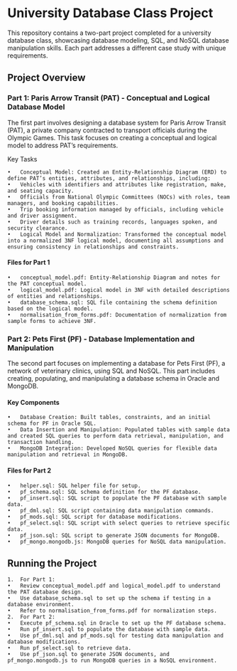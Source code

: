 # University Database Class Project

This repository contains a two-part project completed for a university database class, showcasing database modeling, SQL, and NoSQL database manipulation skills. Each part addresses a different case study with unique requirements.

## Project Overview

### Part 1: Paris Arrow Transit (PAT) - Conceptual and Logical Database Model

The first part involves designing a database system for Paris Arrow Transit (PAT), a private company contracted to transport officials during the Olympic Games. This task focuses on creating a conceptual and logical model to address PAT’s requirements.

Key Tasks

	•	Conceptual Model: Created an Entity-Relationship Diagram (ERD) to define PAT’s entities, attributes, and relationships, including:
	•	Vehicles with identifiers and attributes like registration, make, and seating capacity.
	•	Officials from National Olympic Committees (NOCs) with roles, team managers, and booking capabilities.
	•	Trip booking information managed by officials, including vehicle and driver assignment.
	•	Driver details such as training records, languages spoken, and security clearance.
	•	Logical Model and Normalization: Transformed the conceptual model into a normalized 3NF logical model, documenting all assumptions and ensuring consistency in relationships and constraints.

#### Files for Part 1

	•	conceptual_model.pdf: Entity-Relationship Diagram and notes for the PAT conceptual model.
	•	logical_model.pdf: Logical model in 3NF with detailed descriptions of entities and relationships.
	•	database_schema.sql: SQL file containing the schema definition based on the logical model.
	•	normalisation_from_forms.pdf: Documentation of normalization from sample forms to achieve 3NF.

### Part 2: Pets First (PF) - Database Implementation and Manipulation

The second part focuses on implementing a database for Pets First (PF), a network of veterinary clinics, using SQL and NoSQL. This part includes creating, populating, and manipulating a database schema in Oracle and MongoDB.

#### Key Components

	•	Database Creation: Built tables, constraints, and an initial schema for PF in Oracle SQL.
	•	Data Insertion and Manipulation: Populated tables with sample data and created SQL queries to perform data retrieval, manipulation, and transaction handling.
	•	MongoDB Integration: Developed NoSQL queries for flexible data manipulation and retrieval in MongoDB.

#### Files for Part 2

	•	helper.sql: SQL helper file for setup.
	•	pf_schema.sql: SQL schema definition for the PF database.
	•	pf_insert.sql: SQL script to populate the PF database with sample data.
	•	pf_dml.sql: SQL script containing data manipulation commands.
	•	pf_mods.sql: SQL script for database modifications.
	•	pf_select.sql: SQL script with select queries to retrieve specific data.
	•	pf_json.sql: SQL script to generate JSON documents for MongoDB.
	•	pf_mongo.mongodb.js: MongoDB queries for NoSQL data manipulation.

## Running the Project

	1.	For Part 1:
	•	Review conceptual_model.pdf and logical_model.pdf to understand the PAT database design.
	•	Use database_schema.sql to set up the schema if testing in a database environment.
	•	Refer to normalisation_from_forms.pdf for normalization steps.
	2.	For Part 2:
	•	Execute pf_schema.sql in Oracle to set up the PF database schema.
	•	Run pf_insert.sql to populate the database with sample data.
	•	Use pf_dml.sql and pf_mods.sql for testing data manipulation and database modifications.
	•	Run pf_select.sql to retrieve data.
	•	Use pf_json.sql to generate JSON documents, and pf_mongo.mongodb.js to run MongoDB queries in a NoSQL environment.


